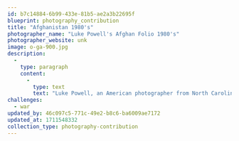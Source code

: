 ```yaml
---
id: b7c14884-6b99-433e-81b5-ae2a3b22695f
blueprint: photography_contribution
title: "Afghanistan 1980's"
photographer_name: "Luke Powell's Afghan Folio 1980's"
photographer_website: unk
image: o-ga-900.jpg
description:
  -
    type: paragraph
    content:
      -
        type: text
        text: "Luke Powell, an American photographer from North Carolina, spent six years photographing in the Fertile Cresent, from the late 1970's to the early 1980's. He was one of the few image-makers who made his own dye-transfer prints, exhibited widely across the planet. "
challenges:
  - war
updated_by: 46c097c5-771c-49e2-b8c6-ba6009ae7172
updated_at: 1711548332
collection_type: photography-contribution
---
```


